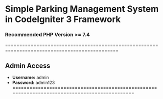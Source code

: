 # **Simple Parking Management System in CodeIgniter 3 Framework**

### **Recommended PHP Version >= 7.4**

==============================================================================================
## **Admin Access**
- **Username:** admin
- **Password:** admin123
==============================================================================================
